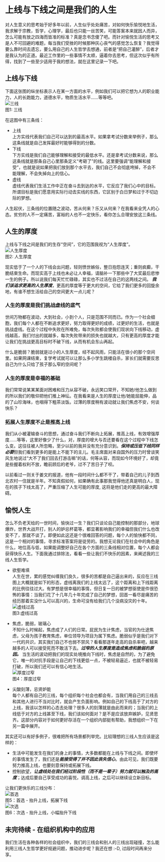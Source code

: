 # 上线与下线之间是我们的人生

对人生意义的思考始于好多年以前，人生似乎处处痛苦，对如何快乐愉悦地生活，我求解于宗教，哲学，心理学，最后也只能一丝苦笑，可能答案本来就因人而异，怎么可能有放之四海而皆准的标准？真是念书念傻了吧。而针对愉悦生活的思考又是人不可回避的难题，每当我们受挫的时候那种灰心丧气的感觉怎么恢复？我觉得要么靠时间去遗忘，要么用自己的人生哲学去想通，前者是“把自己灌醉”，后者才是我认为的正道。最近工作里的一些事情不太顺，逼着你去思考，但这次似乎有所得，找到了一些至少适用于我的想法，就在这里记录一下吧。

## 上线与下线

下面这张图的纵坐标表示人在某一方面的水平，例如我们可以把它想为人的职业能力，人的长跑能力，道德水平，物质生活水平......等等吧。  
![三线](images/hp1.jpg)  
图1: 三线  

在这图中有三条线：  
+ 上线  
上方实线代表我们自己可以达到的最高水平。如果拿考试分数来举例子，那么这条线就是自己发挥最好时能够得到的分数。
+ 下线  
下方实线是我们自己能够理解和接受的最低水平。还是拿考试分数来说，那么这条线就是那条自己心里那条定义“考砸了”的线。这里要强调“能理解和接受”，也就是说如果把我们放到那个水平去，我们自己不会彻底垮掉，不会不能理解，不会失掉向上的信心。  
+ 虚线  
虚线代表我们生活工作中正在奋斗去到达的水平，它反应了我们心中的目标。所谓目标是我们愿意用实际行动去实线的东西，它区别于白日梦和过于不切边际的梦想。

人生起伏，三条线的位置随之波动，苦从何来？乐又从何来？在我看来全凭人的心态。贫穷的人不一定痛苦，富裕的人也不一定快乐，看你怎么合理安放这三条线。  

## 人生的厚度  
上线与下线之间是我们的生存“空间”，它的范围我视为“人生厚度”。  
![人生厚度](images/hp4.jpg)  
图2: 人生厚度  

现实低于了一个人的下线会出问题，轻则愤世嫉俗，整日抱怨连天；重则疯癫，干脆结束生命。而现实高于上线也未必让人幸福，请脑补一下那些中了大奖最后悲惨一生的例子。所以说我们每天忙忙碌碌，其实也不过活在自己的这两线之间。 ***我们该追求更高的人生厚度***，更高的厚度等于更大的空间，它给了我们更多的回旋余地，有谁不想生活给自己的空间更大一点儿呢？ 

### 人生的厚度是我们挑战虚线的底气  
世间万物都在波动，大到社会，小到个人，只是范围不同而已。作为一个社会细胞，我们每个人都在不断追求更好，努力取得更好的成绩，过更好的生活，也就是挑战虚线。在这个过程中失败在所难免，每次失败都会使我们现状向下线移动，虚线越高，我们付出的就越多，每次失败带来的损失也就越大，只有更高的厚度才能让我们在挑战更高目标时不破下线，从而有机会东山再起。  

什么是脆弱？脆弱就是过小的人生厚度，经不起风雨，只能活在很小的那个空间里。如果网课结束，复学考试就可以让那么多小学生跳楼自杀，家长们就需要反思自己为什么只给了孩子那么窄的空间呢？ 

### 人生的厚度是幸福的基础  
我们常常说某某某面对困难和压力从容不破，永远笑口常开，不知她/他怎么做到的所以我们的敬仰把他们推上神坛。在我看来是人生的厚度让他/她能屈能伸，品的了山珍海味，也咽得下粗茶淡饭。过薄的厚度稍有波动就让我们焦虑不安，何谈快乐？

### 拓展人生厚度不止是推高上线  
我们从小被灌输奋斗的思想，通过奋斗我们不断向上拓展，推高上线，有效增强厚度......等等，这里好像少了什么，对，厚度的增大与否还要看在这个过程中下线怎么变。这往往被人所忽略，至少以前的我并没有充分意识到。***保持或压低下线同样必要***但我们看到更多的是能上不能下的主儿。毛主席面对来自国外的压力时曾谈笑风生地说过“大不了我们回去打游击嘛”的话，何等从容，而现如今环境好了，却竟是些握着权利不放，瞻前顾后的老爷，过不了苦日子了呗。

以前看过一则关于姜文的报道，他有一段时间什么都不干了，带着自己的儿子到西北农村一住就是半年。不知真假如何，如果确有此事那我觉得他还真是明白人，现在的孩子下线太高了，严重压缩了人生可能的厚度, 这将是他们走的更高的最大障碍。

## 愉悦人生  
怎么不负老天给的一世时间，愉快过一生？我们只谈论自己能控制的那部分，地球爆炸，世界大战开打，别人的妒忌杯葛等，都显著影响我们的幸福但我们什么也改变不了，那就不谈了。即便如此这还是个很难回答的问题，每个人的愉快都不同，这是一个相对的事情，寻求标准答案将是徒劳的。我想无论我们在社会中的角色是什么，地位高与低，如果能调整好自己在各个方面的三条线相对位置，每个人都会获得快乐人生。下面我通过排除法，看看一些让我们不快乐的因素，来阐述我的三线人生哲学。  

+ 欲壑难填  
人生在世，累的感觉纠缠我们良久，很多的苦都是自己逼出来的，反应在三线图上大概就是如下的形态，虚线离我们的上线太远了，这个距离和上下线距离的比例往往过大。有梦想是很幸福的事情，但日复一日的被梦想驱使是件很恐怖的事情：当我们花了十几年几十年完成了自己的梦想，回首一看尽是痛苦的经历那着实没什么可以高兴的，生命可没有给我们几个没病没灾的十年。  
![虚线过高](images/hp6.jpg)  
图3:虚线过高    

+ 焦虑，脆弱，玻璃心  
不知什么时候起，焦虑成了人们的日常。屁民为生计焦虑，当官的为仕途焦虑，父母为孩子教育焦虑，单位领导为项目为属下焦虑。脆弱似乎是我们对下一代的共识，其实我们自己不也弱不禁风？看看那逐年走高的自杀率吧，越来越多的人可以接受死而不敢活下去。***过窄的人生厚度是造成焦虑和脆弱的原因。***  当生活的波动把我们的现实处境推向下线时，焦虑是自然的，为了避免它，唯一的对抗手段是让自己的下线更低一点，不被轻易逼近，也就不被轻易打破，所以我们还可以有信心地生活。  
![厚度过窄](images/hp5.jpg)  
图4：厚度过窄    

+ 尖酸刻薄，忌贤妒能  
每个人都有自己的三线，每个组织每个社会也都会有，当我们用自己的三线去和其他人进行不当对比时，就会产生负面影响。例如自己的下线高于了对方的上线，我该以怎样的心态去处理？很多人的刻薄就是由此而来的；当我们的上线低于对方的上线甚至下线，我们该如何面对？是不是应该放弃嫉妒，见贤思齐。这部分内容对于如何更好存活在一个组织内部挺有帮助，我想组织一下在另一篇中展开。  

其实还可以有好多例子，很难把所有场景都列举完。比较理想的三线人生应该是这样的：
+ 生活中可能发生在我们的身上的事情，大多数都能在上线与下线之间。即使坏的事情发生了，我们还是***能接受得了并不因此丧失信心***。由此可见，我们既要努力推高上线，也要刻意保持或拓展下线。  
+ 控制欲望，***让虚线处在我们经过阶段性（而不是一辈子）努力就可以触及的高度***；达成后要自己享受成功的喜悦，调高上线，之后可以继续设立新目标。  

让我们更快乐的三线分布：  
![首选](images/hp2.jpg)  
图5：首选 - 抬升上线，拓展下线  
![次选](images/hp3.jpg)  
图6：次选 - 抬升上线，小幅抬升下线  

## 未完待续 - 在组织机构中的应用  
我们生活在各种各样的社会组织中，我们的三线会和别人的三线出现碰撞，怎么能利用三线人生哲学更好规避问题，推动进步呢？我还在想 :-D, 过段时间再来分享。